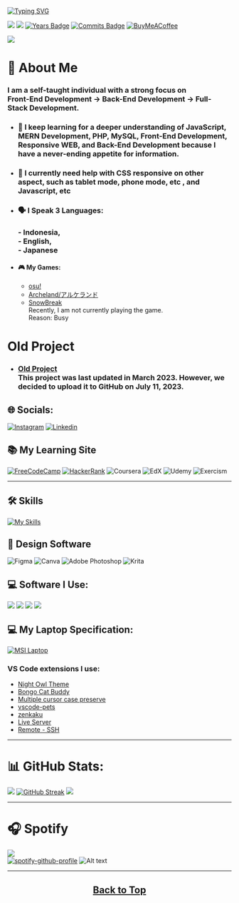 [![Typing SVG](https://readme-typing-svg.demolab.com?font=Montserrat&weight=600&size=40&duration=3000&pause=800&color=21F718&center=true&width=1000&height=60&lines=Nice+to+Meet+you!;I+am+a+Self-Taught+Developer;Focus+on+the+Front+End+Development.;Will+be+creating+some+personal+project+soon&id=top)](https://git.io/typing-svg)

[![](https://visitcount.itsvg.in/api?id=jeffersonfed&icon=5&color=1)](https://github.com/jeffersonfed)
[![](https://komarev.com/ghpvc/?username=jeffersonfed&label=Profile%20Visits&color=blue&style=flat)](https://github.com/jeffersonfed)
[![Years Badge](https://badges.pufler.dev/years/jeffersonfed?&label=Years&color=blue&icon=5&pretty=false&style=flat)](https://github.com/jeffersonfed)
[![Commits Badge](https://badges.pufler.dev/commits/monthly/jeffersonfed?&label=Commits&color=blue&icon=5&pretty=false&style=flat)](https://github.com/jeffersonfed)
[![BuyMeACoffee](https://img.shields.io/badge/Support%20Me-ffdd00?style=flat&logo=buy-me-a-coffee&logoColor=black)](https://buymeacoffee.com/jeffersonfed)
<!--[![Visits Badge](https://badges.pufler.dev/visits/jeffersonfed/badge-it?&label=Profile%20Visits&color=2&icon=5&pretty=false&style=flat)](https://github.com/jeffersonfed)--> 
<!--![](https://komarev.com/ghpvc/?username=jeffersonfed&style=plastic)-->




[![](/../../../../jeffersonfed/for-readme/blob/main/out/output.svg)](linkedin.com/in/ritch-johan-jefferson-613175224/)


# 🚀 About Me
### I am a self-taught individual with a strong focus on <br>Front-End Development → Back-End Development → Full-Stack Development.

- ### 🌱 I keep learning for a deeper understanding of JavaScript, MERN Development, PHP, MySQL, Front-End Development, Responsive WEB, and Back-End Development because I have a never-ending appetite for information.
- ### 🤔 I currently need help with CSS responsive on other aspect, such as tablet mode, phone mode, etc , and Javascript, etc
- ### :speaking_head: I Speak 3 Languages: 
    ### - Indonesia,<br>- English,<br>- Japanese

- #### :video_game: My Games: 
    - [osu!](https://osu.ppy.sh/users/32059979)<br>
    - [Archeland/アルケランド](https://apps.apple.com/jp/app/アルケランド/id1668752510)<br>
    - [SnowBreak](https://apps.apple.com/jp/app/snowbreak-containment-zone/id6443791795)<br>
    Recently, I am not currently playing the game. <br>Reason: Busy


# Old Project
- ### [Old Project](/../../../../jeffersonfed/Old-Project/tree/main/2023/50%25_Complete) <br>This project was last updated in March 2023. However, we decided to upload it to GitHub on July 11, 2023.

## 🌐 Socials:
[![Instagram](https://img.shields.io/badge/Instagram-%23E4405F.svg?style=for-the-badge&logo=Instagram&logoColor=white)](https://www.instagram.com/ritchmi.shl) 
[![Linkedin](https://img.shields.io/badge/LinkedIn-0077B5?style=for-the-badge&logo=linkedin&logoColor=white)](https://linkedin.com/in/ritch-johan-jefferson-613175224/)

<!--
[![Discord](https://img.shields.io/badge/Discord-5865F2?style=for-the-badge&logo=discord&logoColor=white)](http://discordapp.com/users/606481557615542273)
-->

## :books: My Learning Site
[![FreeCodeCamp](https://img.shields.io/badge/FreeCodeCamp-27273D?style=for-the-badge&logo=freecodecamp&logoColor=white)](https://www.freecodecamp.org/Jefferson14)
[![HackerRank](https://img.shields.io/badge/_-HackerRank-green?style=for-the-badge&logo=HackerRank&logoColor=white)](https://www.hackerrank.com/Jefferson14?hr_r=1)
![Coursera](https://img.shields.io/badge/Coursera-0056D2?style=for-the-badge&logo=Coursera&logoColor=white)
![EdX](https://img.shields.io/badge/Edx-193A3E?style=for-the-badge&logo=edx&logoColor=white)
![Udemy](https://img.shields.io/badge/Udemy-EC5252?style=for-the-badge&logo=Udemy&logoColor=white)
![Exercism](https://img.shields.io/badge/Exercism-009CAB?style=for-the-badge&logo=exercism&logoColor=white)
***
## 🛠 Skills
<!--
![HTML5](https://img.shields.io/badge/html5-%23E34F26.svg?style=for-the-badge&logo=html5&logoColor=white) ![CSS3](https://img.shields.io/badge/css3-%231572B6.svg?style=for-the-badge&logo=css3&logoColor=white) ![jQuery](https://img.shields.io/badge/jquery-%230769AD.svg?style=for-the-badge&logo=jquery&logoColor=white)  ![JavaScript](https://img.shields.io/badge/javascript-%23323330.svg?style=for-the-badge&logo=javascript&logoColor=%23F7DF1E) ![NodeJS](https://img.shields.io/badge/node.js-6DA55F?style=for-the-badge&logo=node.js&logoColor=white) ![React](https://img.shields.io/badge/react-%2320232a.svg?style=for-the-badge&logo=react&logoColor=%2361DAFB)  ![PHP](https://img.shields.io/badge/php-%23777BB4.svg?style=for-the-badge&logo=php&logoColor=white) ![MySQL](https://img.shields.io/badge/mysql-%2300f.svg?style=for-the-badge&logo=mysql&logoColor=white)
![Solidity](https://img.shields.io/badge/Solidity-%23363636.svg?style=for-the-badge&logo=solidity&logoColor=white) 	
-->
[![My Skills](https://skillicons.dev/icons?i=html,css,js,php,mysql,jquery,solidity)](https://skillicons.dev)

## :art: Design Software
![Figma](https://img.shields.io/badge/figma-%23F24E1E.svg?style=for-the-badge&logo=figma&logoColor=white)
![Canva](https://img.shields.io/badge/Canva-%2300C4CC.svg?style=for-the-badge&logo=Canva&logoColor=white)
![Adobe Photoshop](https://img.shields.io/badge/adobephotoshop-%2331A8FF.svg?style=for-the-badge&logo=adobephotoshop&logoColor=white)
![Krita](https://img.shields.io/badge/Krita-203759?style=for-the-badge&logo=krita&logoColor=EEF37B)

## 💻 Software I Use:
[![](https://img.shields.io/badge/Editor:%20VSCode-0078D4?&logo=visual%20studio%20code&logoColor=white)](https://code.visualstudio.com)
[![](https://img.shields.io/badge/Frameworks:%20Xampp-F37623?&logo=xampp&logoColor=white)](https://www.apachefriends.org)
[![](https://img.shields.io/badge/Cloud:%20Vercel-000000?&logo=vercel&logoColor=white)](https://vercel.com)
[![](https://img.shields.io/badge/Browser:%20Opera-FF1B2D?&logo=Opera&logoColor=white)](https://www.opera.com/gx/gx-browser?utm_id=Cj0KCQjwk96lBhDHARIsAEKO4xbFH121JwBw6_Q-8rHGxcQwZh3Rq-ZVZxtfhVq6ha7Pv1gUzBRYVPgaAhozEALw_wcB&utm_medium=pa&utm_source=google&utm_campaign=OGX_ID_Search_EN_T1_Brand_V2&gad=1&gclid=Cj0KCQjwk96lBhDHARIsAEKO4xbFH121JwBw6_Q-8rHGxcQwZh3Rq-ZVZxtfhVq6ha7Pv1gUzBRYVPgaAhozEALw_wcB)

## 💻 My Laptop Specification:
[![MSI Laptop](https://img.shields.io/badge/MSI%20laptop-FF0000?&logo=msi&logoColor=white)]()


### VS Code extensions I use:
- [Night Owl Theme](https://marketplace.visualstudio.com/items?itemName=AncientLord.nightowl-theme)
- [Bongo Cat Buddy](https://marketplace.visualstudio.com/items?itemName=JohnHarrison.bongocat-buddy)
- [Multiple cursor case preserve](https://marketplace.visualstudio.com/items?itemName=Cardinal90.multi-cursor-case-preserve)
- [vscode-pets](https://marketplace.visualstudio.com/items?itemName=tonybaloney.vscode-pets)
- [zenkaku](https://marketplace.visualstudio.com/items?itemName=mosapride.zenkaku)
- [Live Server](https://marketplace.visualstudio.com/items?itemName=ritwickdey.LiveServer)
- [Remote - SSH](https://marketplace.visualstudio.com/items?itemName=ms-vscode-remote.remote-ssh)
***
# 📊 GitHub Stats:
![](https://github-readme-stats.vercel.app/api?username=jeffersonfed&theme=tokyonight&hide_border=true&include_all_commits=false&count_private=false)
[![GitHub Streak](https://streak-stats.demolab.com?user=jeffersonfed&theme=tokyonight&hide_border=true&border_radius=5.1&date_format=M%20j%5B%2C%20Y%5D)](https://git.io/streak-stats)
![](https://github-readme-stats.vercel.app/api/top-langs/?username=jeffersonfed&theme=tokyonight&hide_border=true&include_all_commits=false&count_private=false&layout=compact)
***
# :headphones: Spotify

[![](https://img.shields.io/badge/Listen_to-Spotify-green?&logo=spotify&logoColor=green)](https://open.spotify.com/playlist/6OpjGPXUJ9ZVwPuy955UuL?si=1f5a72d75c6e4f26)
<br>
[![spotify-github-profile](https://spotify-github-profile.vercel.app/api/view?uid=215lqconp3eomcjzwaufygfri&cover_image=true&theme=default&show_offline=true&background_color=121212&interchange=true)](https://spotify-github-profile.vercel.app/api/view?uid=215lqconp3eomcjzwaufygfri&redirect=true)
![Alt text](https://spotify-recently-played-readme.vercel.app/api?user=215lqconp3eomcjzwaufygfri)



<!-- - #### :musical_note: My Favorite Artist Music:
    - [Aimer](https://open.spotify.com/playlist/37i9dQZF1DZ06evO02uS96?si=c4b83801ebe244ad)
    - [Official髭男dism](https://open.spotify.com/playlist/37i9dQZF1DX0MkpDFqXa80?si=1e548c6f11484771)
    - [燐舞曲](https://open.spotify.com/artist/44GR8gyoJ4DnH3mqaq2x7G?si=jmU5X2REQ2K1bPHKcaMQjA)
    - [HoneyComeBear](https://open.spotify.com/artist/18NNCsbb6T0purrSKSRyuG?si=yXwbibGpTxGfPq-v59HP5A)
    - [ヨルシカ](https://open.spotify.com/playlist/37i9dQZF1DWYLp3LpUUY2V?si=90d2c79f2d604471)
    - [Tani Yuuki](https://open.spotify.com/playlist/37i9dQZF1DXcpJV5wyhhUo?si=6b8edd9a46484028)
    - [Sawano Hiroyuki[nZK]](https://open.spotify.com/playlist/37i9dQZF1DZ06evO1wM8PG?si=42adeb6c2025489b)
    - and many more, ....
- #### :notes: My Favorite Songs
    - [愛とか恋とか - NovelBright](https://open.spotify.com/track/1VHL1PIkhDwWbFc65xHwOr?si=0467862b2f92477c)
    - [青いのすみか - キタニタツヤ](https://open.spotify.com/track/12usPU2WnqgCHAW1EK2dfd?si=a5455311a97a4bcb)
    - [scaPEGoat - SawanoHiroyuki[nZK], Yosh](https://open.spotify.com/track/70MRLhyWZJ5M8QysieavTx?si=1b7e9ae95da94bcc)
    - [夏に閉じこめて - Poppin'Party](https://open.spotify.com/track/61Y9W12NmToaKokLMtJ6Y0?si=a042f37677144064)
    - [Waiting for the rain - 坂本真綾](https://open.spotify.com/track/2iC18gXn4nDZ3JyixvmOFE?si=83cd33cd82e4483e)
    - [ソラゴト - 明透](https://open.spotify.com/track/6wQWlxfRBct1xSKxrEFE9h?si=006a3994158c40b9)
    - [Story - Abyssmare](https://open.spotify.com/track/4E8lNsot9KSpDVUYVNzsSy?si=56babf25160a4608)
    - [Unti-L - SawanoHiroyuki[nZK]:ASCA](https://open.spotify.com/track/2nFDGqRXiWm5ESB4VzdIv2?si=88f2f2be2c124c2c) 
     <br><br>-->

***
<h2 align = "center";>
  <a href = "#top">
    Back to Top 
  </a>
</h2>



<!--
# 💰 To Donate
[![BuyMeACoffee](https://img.shields.io/badge/Buy%20Me%20a%20Coffee-ffdd00?style=for-the-badge&logo=buy-me-a-coffee&logoColor=black)](https://buymeacoffee.com/jeffersonfed) [![Ko-Fi](https://img.shields.io/badge/Ko--fi-F16061?style=for-the-badge&logo=ko-fi&logoColor=white)](https://ko-fi.com/jeffersonfed) 

Here are some ideas to get you started:
### Hi there 👋
- 🔭 I’m currently working on ...
- 🌱 I’m currently learning ...
- 👯 I’m looking to collaborate on ...
- 🤔 I’m looking for help with ...
- 💬 Ask me about ...
- 📫 How to reach me: ...
- 😄 Pronouns: ...
- ⚡ Fun fact: ...
-->
